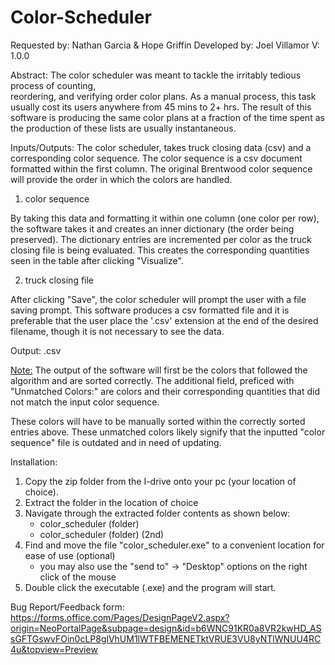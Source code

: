 # Color-Scheduler
Requested by: Nathan Garcia & Hope Griffin
Developed by: Joel Villamor
V: 1.0.0

Abstract:
The color scheduler was meant to tackle the irritably tedious process of counting,  
reordering, and verifying order color plans. As a manual process, this task usually 
cost its users anywhere from 45 mins to 2+ hrs. The result of this software is producing the same color plans at a fraction of the time spent as the production of these lists are usually instantaneous. 


Inputs/Outputs:
The color scheduler, takes truck closing data (csv) and a corresponding color sequence.
The color sequence is a csv document formatted within the first column. The original 
Brentwood color sequence will provide the order in which the colors are handled. 

1. color sequence

By taking this data and formatting it within one column (one color per row), the software
takes it and creates an inner dictionary (the order being preserved). The dictionary 
entries are incremented per color as the truck closing file is being evaluated. This
creates the corresponding quantities seen in the table after clicking "Visualize".

2. truck closing file

After clicking "Save", the color scheduler will prompt the user with a file saving
prompt. This software produces a csv formatted file and it is preferable that the user
place the '.csv' extension at the end of the desired filename, though it is not necessary to see the data.

Output: <filename>.csv

<Note:>
The output of the software will first be the colors that followed the algorithm and are sorted correctly. The additional field, preficed with "Unmatched Colors:" are colors and their corresponding quantities that did not match the input color sequence.

These colors will have to be manually sorted within the correctly sorted entries above. These unmatched colors likely signify that the inputted "color sequence" file 
is outdated and in need of updating.  


Installation:
1. Copy the zip folder from the I-drive onto your pc (your location of choice).
2. Extract the folder in the location of choice  
3. Navigate through the extracted folder contents as shown below:
    - color_scheduler (folder)
    - color_scheduler (folder) (2nd)
4. Find and move the file "color_scheduler.exe" to a convenient location for ease of use (optional)
    - you may also use the "send to" -> "Desktop" options on the right click of the mouse
5. Double click the executable (.exe) and the program will start.

Bug Report/Feedback form:
https://forms.office.com/Pages/DesignPageV2.aspx?origin=NeoPortalPage&subpage=design&id=b6WNC91KR0a8VR2kwHD_ASsGFTGswvFOin0cLP8glVhUM1lWTFBEMENETktVRUE3VU8yNTlWNUU4RC4u&topview=Preview
